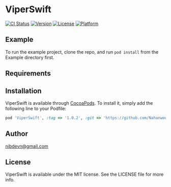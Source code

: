 # ViperSwift

[![CI Status](https://img.shields.io/travis/nibdevn@gmail.com/ViperSwift.svg?style=flat)](https://travis-ci.org/nibdevn@gmail.com/ViperSwift)
[![Version](https://img.shields.io/cocoapods/v/ViperSwift.svg?style=flat)](https://cocoapods.org/pods/ViperSwift)
[![License](https://img.shields.io/cocoapods/l/ViperSwift.svg?style=flat)](https://cocoapods.org/pods/ViperSwift)
[![Platform](https://img.shields.io/cocoapods/p/ViperSwift.svg?style=flat)](https://cocoapods.org/pods/ViperSwift)

## Example

To run the example project, clone the repo, and run `pod install` from the Example directory first.

## Requirements

## Installation

ViperSwift is available through [CocoaPods](https://cocoapods.org). To install
it, simply add the following line to your Podfile:

```ruby
pod 'ViperSwift', :tag => '1.0.2', :git => 'https://github.com/Nahanwoong/ViperSwfit'
```

## Author

nibdevn@gmail.com

## License

ViperSwift is available under the MIT license. See the LICENSE file for more info.
